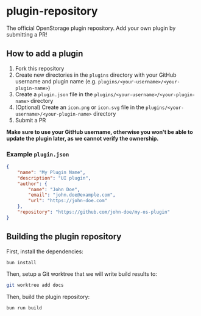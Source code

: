 # plugin-repository
The official OpenStorage plugin repository. Add your own plugin by submitting a PR!

## How to add a plugin

1. Fork this repository
2. Create new directories in the `plugins` directory with your GitHub username and plugin name (e.g. `plugins/<your-username>/<your-plugin-name>`)
3. Create a `plugin.json` file in the `plugins/<your-username>/<your-plugin-name>` directory
4. (Optional) Create an `icon.png` or `icon.svg` file in the `plugins/<your-username>/<your-plugin-name>` directory
5. Submit a PR

**Make sure to use your GitHub username, otherwise you won't be able to update the plugin later, as we cannot verify the ownership.**

### Example `plugin.json`

```json
{
    "name": "My Plugin Name",
    "description": "UI plugin",
    "author": {
        "name": "John Doe",
        "email": "john.doe@example.com",
        "url": "https://john-doe.com"
    },
    "repository": "https://github.com/john-doe/my-os-plugin"
}
```

## Building the plugin repository

First, install the dependencies:

```bash
bun install
```

Then, setup a Git worktree that we will write build results to:

```bash
git worktree add docs
```

Then, build the plugin repository:

```bash
bun run build
```